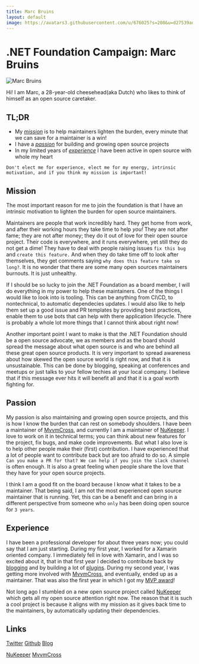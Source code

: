 ```yaml
---
title: Marc Bruins
layout: default
image: https://avatars3.githubusercontent.com/u/676025?s=200&u=d27539adff79207311f2090aff5baae13e663ec5&v=4
---
```


# .NET Foundation Campaign: Marc Bruins

<img alt="Marc Bruins" src="https://avatars3.githubusercontent.com/u/676025?s=200&u=d27539adff79207311f2090aff5baae13e663ec5&v=4">

Hi! I am Marc, a 28-year-old cheesehead(aka Dutch) who likes to think of himself as an open source caretaker.

## TL;DR
* My *[mission](#mission)* is to help maintainers lighten the burden, every minute that we can save for a maintainer is a win!
* I have a *[passion](#passion)* for building and growing open source projects
* In my limited years of *[experience](#experience)* I have been active in open source with whole my heart

`Don't elect me for experience, elect me for my energy, intrinsic motivation, and if you think my mission is important!`

## Mission
The most important reason for me to join the foundation is that I have an intrinsic motivation to lighten the burden for open source maintainers.

Maintainers are people that work incredibly hard. They get home from work, and after their working hours they take time to help *you!*
They are not after fame; they are not after money; they do it out of love for their open source project. Their code is everywhere, and it runs everywhere, yet still they do not get a dime! They have to deal with people raising issues `fix this bug` and `create this feature.` And when they do take time off to look after themselves, they get comments saying `why does this feature take so long?`. It is no wonder that there are some many open sources maintainers burnouts. It is just unhealthy.

If I should be so lucky to join the .NET Foundation as a board member, I will do everything in my power to help these maintainers. One of the things I would like to look into is tooling. This can be anything from CI\CD, to nontechnical, to automatic dependecies updates. I would also like to help them set up a good issue and PR templates by providing best practices, enable them to use bots that can help with there application lifecycle. There is probably a whole lot more things that I cannot think about right now!

Another important point I want to make is that the .NET Foundation should be a open source advocate, we as members and as the board should spread the message about what open source is and who are behind all these great open source products. It is very important to spread awareness about how skewed the open source world is right now, and that it is unsustainable. This can be done by blogging, speaking at conferences and meetups or just talks to your fellow techies at your local company. I believe that if this message ever hits it will benefit all and that it is a goal worth fighting for.

## Passion

My passion is also maintaining and growing open source projects, and this is how I know the burden that can rest on somebody shoulders. I have been a maintainer of [MvvmCross](www.mvvmcross.com), and currently I am a maintainer of [NuKeeper](https://github.com/NuKeeperDotNet/NuKeeper). I love to work on it in technical terms; you can think about new features for the project, fix bugs, and make code improvements. But what I also love is to help other people make their (first) contribution. I have experienced that a lot of people want to contribute back but are too afraid to do so. A simple `Can you make a PR for that? We can help if you join the slack channel` is often enough. It is also a great feeling when people share the love that they have for your open source projects.

I think I am a good fit on the board because I know what it takes to be a maintainer. That being said, I am not the most experienced open source maintainer that is running. Yet, this can be a benefit and can bring in a different perspective from someone who `only` has been doing open source for `3 years`.

## Experience

I have been a professional developer for about three years now; you could say that I am just starting. During my first year, I worked for a Xamarin oriented company. I immediately fell in love with Xamarin, and I was so excited about it, that in that first year I decided to contribute back by [blogging](https://www.marcbruins.nl) and by building a lot of [plugins](https://www.github.com/MarcBruins). During my second year, I was getting more involved with [MvvmCross](https:/www.mvvmcross.com), and eventually, ended up as a maintainer. That was also the first year in which I got my [MVP award](https://mvp.microsoft.com/en-us/PublicProfile/5002791?fullName=Marc%20%20Bruins)! 

Not long ago I stumbled on a new open source project called [NuKeeper](https://github.com/NuKeeperDotNet/NuKeeper) which gets all my open source attention right now. The reason that it is such a cool project is because it aligns with my mission as it gives back time to the maintainers, by automatically updating their dependencies.

## Links

[Twitter](https://www.twitter.com/MarcBruins)
[Github](https://www.github.com/MarcBruins)
[Blog](https://www.marcbruins.nl)

[NuKeeper](https://github.com/NuKeeperDotNet/NuKeeper)
[MvvmCross](www.mvvmcross.com)
